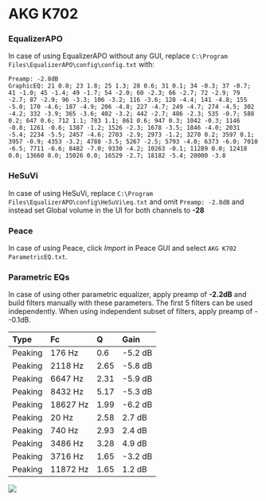 # AKG K702

### EqualizerAPO
In case of using EqualizerAPO without any GUI, replace `C:\Program Files\EqualizerAPO\config\config.txt`
with:
```
Preamp: -2.8dB
GraphicEQ: 21 0.0; 23 1.8; 25 1.3; 28 0.6; 31 0.1; 34 -0.3; 37 -0.7; 41 -1.0; 45 -1.4; 49 -1.7; 54 -2.0; 60 -2.3; 66 -2.7; 72 -2.9; 79 -2.7; 87 -2.9; 96 -3.3; 106 -3.2; 116 -3.6; 128 -4.4; 141 -4.8; 155 -5.0; 170 -4.6; 187 -4.9; 206 -4.8; 227 -4.7; 249 -4.7; 274 -4.5; 302 -4.2; 332 -3.9; 365 -3.6; 402 -3.2; 442 -2.7; 486 -2.3; 535 -0.7; 588 0.2; 647 0.6; 712 1.1; 783 1.1; 861 0.6; 947 0.3; 1042 -0.3; 1146 -0.8; 1261 -0.6; 1387 -1.2; 1526 -2.3; 1678 -3.5; 1846 -4.0; 2031 -5.4; 2234 -5.5; 2457 -4.6; 2703 -2.9; 2973 -1.2; 3270 0.2; 3597 0.1; 3957 -0.9; 4353 -3.2; 4788 -3.5; 5267 -2.5; 5793 -4.0; 6373 -6.0; 7010 -6.5; 7711 -6.6; 8482 -7.0; 9330 -4.2; 10263 -0.1; 11289 0.0; 12418 0.0; 13660 0.0; 15026 0.0; 16529 -2.7; 18182 -5.4; 20000 -3.8
```

### HeSuVi
In case of using HeSuVi, replace `C:\Program Files\EqualizerAPO\config\HeSuVi\eq.txt` and omit `Preamp:
-2.8dB` and instead set Global volume in the UI for both channels to **-28**

### Peace
In case of using Peace, click *Import* in Peace GUI and select `AKG K702 ParametricEQ.txt`.

### Parametric EQs
In case of using other parametric equalizer, apply preamp of **-2.2dB** and build filters manually
with these parameters. The first 5 filters can be used independently.
When using independent subset of filters, apply preamp of --0.1dB.

| Type    | Fc       |    Q | Gain    |
|:--------|:---------|:-----|:--------|
| Peaking | 176 Hz   | 0.6  | -5.2 dB |
| Peaking | 2118 Hz  | 2.65 | -5.8 dB |
| Peaking | 6647 Hz  | 2.31 | -5.9 dB |
| Peaking | 8432 Hz  | 5.17 | -5.3 dB |
| Peaking | 18627 Hz | 1.99 | -6.2 dB |
| Peaking | 20 Hz    | 2.58 | 2.7 dB  |
| Peaking | 740 Hz   | 2.93 | 2.4 dB  |
| Peaking | 3486 Hz  | 3.28 | 4.9 dB  |
| Peaking | 3716 Hz  | 1.65 | -3.2 dB |
| Peaking | 11872 Hz | 1.65 | 1.2 dB  |

![](https://raw.githubusercontent.com/jaakkopasanen/AutoEq/master/results/innerfidelity/sbaf-serious/AKG%20K702/AKG%20K702.png)